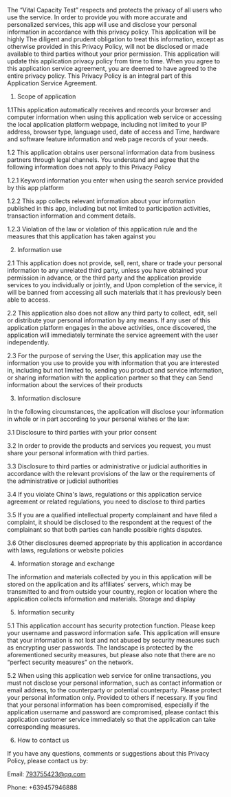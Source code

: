 The “Vital Capacity Test” respects and protects the privacy of all users who use the service. In order to provide you with more accurate and personalized services, this app will use and disclose your personal information in accordance with this privacy policy. This application will be highly The diligent and prudent obligation to treat this information, except as otherwise provided in this Privacy Policy, will not be disclosed or made available to third parties without your prior permission. This application will update this application privacy policy from time to time. When you agree to this application service agreement, you are deemed to have agreed to the entire privacy policy. This Privacy Policy is an integral part of this Application Service Agreement.

1. Scope of application

1.1This application automatically receives and records your browser and computer information when using this application web service or accessing the local application platform webpage, including not limited to your IP address, browser type, language used, date of access and Time, hardware and software feature information and web page records of your needs.

1.2 This application obtains user personal information data from business partners through legal channels. You understand and agree that the following information does not apply to this Privacy Policy

1.2.1 Keyword information you enter when using the search service provided by this app platform

1.2.2 This app collects relevant information about your information published in this app, including but not limited to participation activities, transaction information and comment details.

1.2.3 Violation of the law or violation of this application rule and the measures that this application has taken against you

2. Information use

2.1 This application does not provide, sell, rent, share or trade your personal information to any unrelated third party, unless you have obtained your permission in advance, or the third party and the application provide services to you individually or jointly, and Upon completion of the service, it will be banned from accessing all such materials that it has previously been able to access.

2.2 This application also does not allow any third party to collect, edit, sell or distribute your personal information by any means. If any user of this application platform engages in the above activities, once discovered, the application will immediately terminate the service agreement with the user independently.

2.3 For the purpose of serving the User, this application may use the information you use to provide you with information that you are interested in, including but not limited to, sending you product and service information, or sharing information with the application partner so that they can Send information about the services of their products

3. Information disclosure

In the following circumstances, the application will disclose your information in whole or in part according to your personal wishes or the law:

3.1 Disclosure to third parties with your prior consent

3.2 In order to provide the products and services you request, you must share your personal information with third parties.

3.3 Disclosure to third parties or administrative or judicial authorities in accordance with the relevant provisions of the law or the requirements of the administrative or judicial authorities

3.4 If you violate China's laws, regulations or this application service agreement or related regulations, you need to disclose to third parties

3.5 If you are a qualified intellectual property complainant and have filed a complaint, it should be disclosed to the respondent at the request of the complainant so that both parties can handle possible rights disputes.

3.6 Other disclosures deemed appropriate by this application in accordance with laws, regulations or website policies

4. Information storage and exchange

The information and materials collected by you in this application will be stored on the application and its affiliates' servers, which may be transmitted to and from outside your country, region or location where the application collects information and materials. Storage and display

5. Information security

5.1 This application account has security protection function. Please keep your username and password information safe. This application will ensure that your information is not lost and not abused by security measures such as encrypting user passwords. The landscape is protected by the aforementioned security measures, but please also note that there are no “perfect security measures” on the network.

5.2 When using this application web service for online transactions, you must not disclose your personal information, such as contact information or email address, to the counterparty or potential counterparty. Please protect your personal information only. Provided to others if necessary. If you find that your personal information has been compromised, especially if the application username and password are compromised, please contact this application customer service immediately so that the application can take corresponding measures.

6. How to contact us

If you have any questions, comments or suggestions about this Privacy Policy, please contact us by:

Email: 793755423@qq.com

Phone: +639457946888

